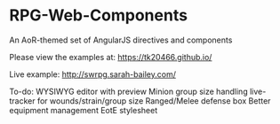 # RPG-Web-Components
An AoR-themed set of AngularJS directives and components


Please view the examples at: https://tk20466.github.io/

Live example:  http://swrpg.sarah-bailey.com/

To-do:
    WYSIWYG editor with preview
    Minion group size handling
    live-tracker for wounds/strain/group size
    Ranged/Melee defense box
    Better equipment management
    EotE stylesheet